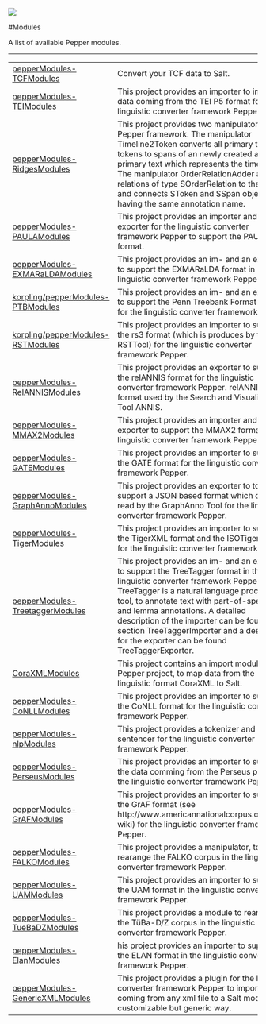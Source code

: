 ![](http://korpling.github.io/pepper/images/SaltNPepper_logo2010.png)

#Modules

A list of available Pepper modules.
<table>
<hr>
</hr>
<tr>
<td><a href="https://github.com/korpling/pepperModules-TCFModules">pepperModules-TCFModules</a></td><td>Convert your TCF data to Salt.</td>
</tr>
<tr>
<td><a href="https://github.com/korpling/pepperModules-TEIModules">pepperModules-TEIModules</a></td><td>This project provides an importer to import data coming from the TEI P5 format for the linguistic converter framework Pepper.<td>
</tr>
<tr>
<td><a href="https://github.com/korpling/pepperModules-RidgesModules">pepperModules-RidgesModules</a></td><td>This project provides two manipulators for the Pepper framework. The manipulator Timeline2Token converts all primary text tokens to spans of an newly created artifical primary text which represents the timeline. The manipulator OrderRelationAdder adds relations of type SOrderRelation to the graph and connects SToken and SSpan objects having the same annotation name.</td>
</tr>
<tr>
<td><a href="https://github.com/korpling/pepperModules-PAULAModules">pepperModules-PAULAModules</a></td><td>This project provides an importer and an exporter for the linguistic converter framework Pepper to support the PAULA format.</td>
</tr>
<tr>
<td><a href="https://github.com/korpling/pepperModules-EXMARaLDAModules">pepperModules-EXMARaLDAModules</a></td><td>This project provides an im- and an exporter to support the EXMARaLDA format in linguistic converter framework Pepper.</td>
</tr>
<tr>
<td><a href="https://github.com/korpling/pepperModules-PTBModules">korpling/pepperModules-PTBModules</a></td><td>This project provides an im- and an exporter to support the Penn Treebank Format (PTB) for the linguistic converter framework Pepper.</td>
</tr>
<tr>
<td><a href="https://github.com/korpling/pepperModules-RSTModules">korpling/pepperModules-RSTModules</a></td><td>This project provides an importer to support the rs3 format (which is produces by the RSTTool) for the linguistic converter framework Pepper.</td>
</tr>
<tr>
<td><a href="https://github.com/korpling/pepperModules-RelANNISModules">pepperModules-RelANNISModules</a></td><td>This project provides an exporter to support the relANNIS format for the linguistic converter framework Pepper. relANNIS is the format used by the Search and Visualization Tool ANNIS.</td>
</tr>
<tr>
<td><a href="https://github.com/korpling/pepperModules-MMAX2Modules">pepperModules-MMAX2Modules</a></td><td>This project provides an importer and an exporter to support the MMAX2 format in the linguistic converter framework Pepper.</td>
</tr>
<tr>
<td><a href="https://github.com/korpling/pepperModules-GATEModules">pepperModules-GATEModules</a></td><td>This project provides an importer to support the GATE format for the linguistic converter framework Pepper.</td>
</tr>
<tr>
<td><a href="https://github.com/korpling/pepperModules-GraphAnnoModules">pepperModules-GraphAnnoModules</a></td><td>This project provides an exporter to to support a JSON based format which can be read by the GraphAnno Tool for the linguistic converter framework Pepper.</td>
</tr>
<tr>
<td><a href="https://github.com/korpling/pepperModules-TigerModules">pepperModules-TigerModules</a></td><td>This project provides an importer to support the TigerXML format and the ISOTiger format for the linguistic converter framework Pepper.</td>
</tr>
<tr>
<td><a href="https://github.com/korpling/pepperModules-TreetaggerModules">pepperModules-TreetaggerModules</a></td><td>This project provides an im- and an exporter to support the TreeTagger format in the linguistic converter framework Pepper. The TreeTagger is a natural language processing tool, to annotate text with part-of-speech and lemma annotations. A detailed description of the importer can be found in section TreeTaggerImporter and a description for the exporter can be found TreeTaggerExporter.</td>
</tr>
<tr>
<td><a href="https://github.com/korpling/CoraXMLModules">CoraXMLModules</a></td><td>This project contains an import module for the Pepper project, to map data from the linguistic format CoraXML to Salt.</td>
</tr>
<tr>
<td><a href="https://github.com/korpling/pepperModules-CoNLLModules">pepperModules-CoNLLModules</a></td><td>This project provides an importer to support the CoNLL format for the linguistic converter framework Pepper.</td>
</tr>
<tr>
<td><a href="https://github.com/korpling/pepperModules-nlpModules">pepperModules-nlpModules</a></td><td>This project provides a tokenizer and a sentencer for the linguistic converter framework Pepper.</td>
</tr>
<tr>
<td><a href="https://github.com/korpling/pepperModules-PerseusModules">pepperModules-PerseusModules</a></td><td>This project provides an importer to support the data comming from the Perseus project to the linguistic converter framework Pepper.</td>
</tr>
<tr>
<td><a href="https://github.com/korpling/pepperModules-GrAFModules">pepperModules-GrAFModules</a></td><td>This project provides an importer to support the GrAF format (see http://www.americannationalcorpus.org/graf-wiki) for the linguistic converter framework Pepper.</td>
</tr>
<tr>
<td><a href="https://github.com/korpling/pepperModules-FALKOModules">pepperModules-FALKOModules</a></td><td>This project provides a manipulator, to rearange the FALKO corpus in the linguistic converter framework Pepper.</td>
</tr>
<tr>
<td><a href="https://github.com/korpling/pepperModules-UAMModules">pepperModules-UAMModules</a></td><td>This project provides an importer to support the UAM format in the linguistic converter framework Pepper.</td>
</tr>
<tr>
<td><a href="https://github.com/korpling/pepperModules-TueBaDZModules">pepperModules-TueBaDZModules</a></td><td>This project provides a module to rearange the TüBa-D/Z corpus in the linguistic converter framework Pepper.</td>
</tr>
<tr>
<td><a href="https://github.com/korpling/pepperModules-ElanModules">pepperModules-ElanModules</a></td><td>his project provides an importer to support the ELAN format in the linguistic converter framework Pepper.</td>
</tr>
<tr>
<td><a href="https://github.com/korpling/pepperModules-GenericXMLModules">pepperModules-GenericXMLModules</a></td><td>This project provides a plugin for the linguistic converter framework Pepper to import data coming from any xml file to a Salt model in a customizable but generic way.</td>
</tr>
</table>
